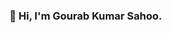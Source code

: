 ### 👋 Hi, I'm Gourab Kumar Sahoo.

<!--
**9192gks/9192gks** is a ✨ _special_ ✨ repository because its `README.md` (this file) appears on your GitHub profile.

I am a Data Scientist /Data Visualization Developer/Python Developer currently based in
Dubai, United Arab Emirates

- 🔭 I’m currently working on KYC Backend Application (Python Flask) for Customer Onboarding using GOOGLE AI APIs
- 🌱 I’m currently learning Machine Learning and Artificial Intelligence
- 👯 I’m looking to collaborate on any DS related work
- 🤔 I’m looking for help with Freelancing work
- 💬 Ask me about python,flask,sql,DS
- 📫 How to reach me: https://www.linkedin.com/in/gourab-kumar-s-440a86176/ ,9192gks@gmail.com
- 😄 Pronouns: He/him
- ⚡ Fun fact: Send me a documentation and i will learn and improvise
-->
